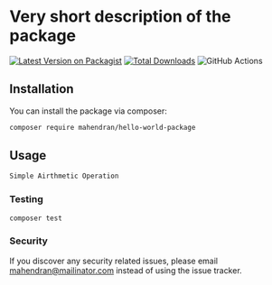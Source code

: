 # Very short description of the package

[![Latest Version on Packagist](https://img.shields.io/packagist/v/mahendran/hello-world-package.svg?style=flat-square)](https://packagist.org/packages/mahendran/hello-world-package)
[![Total Downloads](https://img.shields.io/packagist/dt/mahendran/hello-world-package.svg?style=flat-square)](https://packagist.org/packages/mahendran/hello-world-package)
![GitHub Actions](https://github.com/mahendran/helloworldpackage/actions/workflows/main.yml/badge.svg)

## Installation

You can install the package via composer:

```bash
composer require mahendran/hello-world-package
```

## Usage

```php
Simple Airthmetic Operation
```

### Testing

```bash
composer test
```

### Security

If you discover any security related issues, please email mahendran@mailinator.com instead of using the issue tracker.
